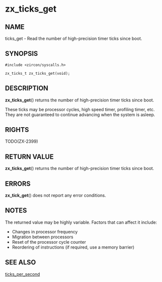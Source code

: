 # zx_ticks_get

## NAME

<!-- Updated by scripts/update-docs-from-abigen, do not edit this section manually. -->

ticks_get - Read the number of high-precision timer ticks since boot.

## SYNOPSIS

<!-- Updated by scripts/update-docs-from-abigen, do not edit this section manually. -->

```
#include <zircon/syscalls.h>

zx_ticks_t zx_ticks_get(void);
```

## DESCRIPTION

**zx_ticks_get**() returns the number of high-precision timer ticks since boot.

These ticks may be processor cycles, high speed timer, profiling timer, etc.
They are not guaranteed to continue advancing when the system is asleep.

## RIGHTS

<!-- Updated by scripts/update-docs-from-abigen, do not edit this section manually. -->

TODO(ZX-2399)

## RETURN VALUE

**zx_ticks_get**() returns the number of high-precision timer ticks since boot.

## ERRORS

**zx_tick_get**() does not report any error conditions.

## NOTES

The returned value may be highly variable. Factors that can affect it include:
- Changes in processor frequency
- Migration between processors
- Reset of the processor cycle counter
- Reordering of instructions (if required, use a memory barrier)

## SEE ALSO

[ticks_per_second](ticks_per_second.md)
